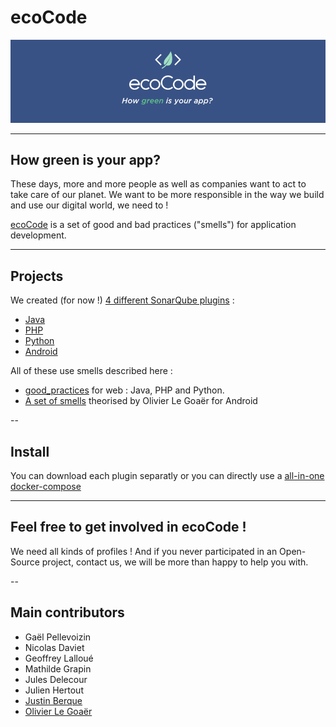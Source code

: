# ecoCode

![Logo](docs/logo.png)

----
## How green is your app?

These days, more and more people as well as companies want to act to take care of our planet. We want to be more responsible in the way we build and use our digital world, we need to !

[ecoCode](https://github.com/cnumr/ecoCode) is a set of good and bad practices ("smells") for application development. 

---
## Projects

We created (for now !) [4 different SonarQube plugins](sonarqube-plugin-greenit/) :
- [Java](sonarqube-plugin-greenit/native-analyzer/java-plugin/)
- [PHP](sonarqube-plugin-greenit/native-analyzer/php-plugin/)
- [Python](sonarqube-plugin-greenit/native-analyzer/python-plugin/)
- [Android](sonarqube-plugin-greenit/native-analyzer/android-plugin/)

All of these use smells described here :

- [good_practices](good_practices/) for web : Java, PHP and Python.
- [A set of smells](https://olegoaer.perso.univ-pau.fr/android-energy-smells/) theorised by Olivier Le Goaër for Android

--
## Install

You can download each plugin separatly or you can directly use a [all-in-one docker-compose](sonarqube-plugin-greenit/INSTALL.md)

---
## Feel free to get involved in ecoCode !

We need all kinds of profiles ! And if you never participated in an Open-Source project, contact us, we will be more than happy to help you with.

--
## Main contributors
- Gaël Pellevoizin 
- Nicolas Daviet
- Geoffrey Lalloué
- Mathilde Grapin
- Jules Delecour
- Julien Hertout
- [Justin Berque](https://www.linkedin.com/in/justin-berque-444412140)
- [Olivier Le Goaër](https://olegoaer.perso.univ-pau.fr)